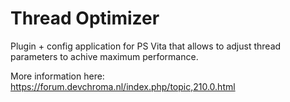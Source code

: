 # Thread Optimizer

Plugin + config application for PS Vita that allows to adjust thread parameters to achive maximum performance.

More information here: https://forum.devchroma.nl/index.php/topic,210.0.html
